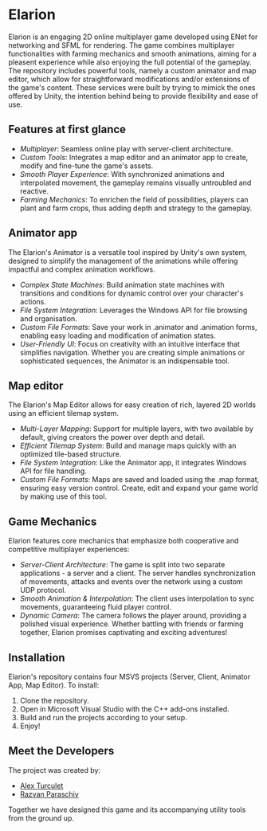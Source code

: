 # Elarion
Elarion is an engaging 2D online multiplayer game developed using ENet for networking and SFML for rendering. The game combines multiplayer functionalities with farming mechanics and smooth animations, aiming for a pleasent experience while also enjoying the full potential of the gameplay. The repository includes powerful tools, namely a custom animator and map editor, which allow for straightforward modifications and/or extensions of the game's content. These services were built by trying to mimick the ones offered by Unity, the intention behind being to provide flexibility and ease of use.

## Features at first glance
- *Multiplayer*: Seamless online play with server-client architecture.
- *Custom Tools*: Integrates a map editor and an animator app to create, modify and fine-tune the game's assets.
- *Smooth Player Experience*: With synchronized animations and interpolated movement, the gameplay remains visually untroubled and reactive.
- *Farming Mechanics*: To enrichen the field of possibilities, players can plant and farm crops, thus adding depth and strategy to the gameplay.

## Animator app
The Elarion's Animator is a versatile tool inspired by Unity's own system, designed to simplify the management of the animations while offering impactful and complex animation workflows.
- *Complex State Machines*: Build animation state machines with transitions and conditions for dynamic control over your character's actions.
- *File System Integration*: Leverages the Windows API for file browsing and organisation.
- *Custom File Formats*: Save your work in .animator and .animation forms, enabling easy loading and modification of animation states.
- *User-Friendly UI*: Focus on creativity with an intuitive interface that simplifies navigation.
Whether you are creating simple animations or sophisticated sequences, the Animator is an indispensable tool.

## Map editor
The Elarion's Map Editor allows for easy creation of rich, layered 2D worlds using an efficient tilemap system.
- *Multi-Layer Mapping*: Support for multiple layers, with two available by default, giving creators the power over depth and detail.
- *Efficient Tilemap System*: Build and manage maps quickly with an optimized tile-based structure.
- *File System Integration*: Like the Animator app, it integrates Windows API for file handling.
- *Custom File Formats*: Maps are saved and loaded using the .map format, ensuring easy version control.
Create, edit and expand your game world by making use of this tool.

## Game Mechanics
Elarion features core mechanics that emphasize both cooperative and competitive multiplayer experiences:
- *Server-Client Architecture*: The game is split into two separate applications - a server and a client. The server handles synchronization of movements, attacks and events over the network using a custom UDP protocol.
- *Smooth Animation & Interpolation*: The client uses interpolation to sync movements, guaranteeing fluid player control.
- *Dynamic Camera*: The camera follows the player around, providing a polished visual experience.
Whether battling with friends or farming together, Elarion promises captivating and exciting adventures!

## Installation
Elarion's repository contains four MSVS projects (Server, Client, Animator App, Map Editor).
To install:
1. Clone the repository.
2. Open in Microsoft Visual Studio with the C++ add-ons installed.
3. Build and run the projects according to your setup.
4. Enjoy!

## Meet the Developers
The project was created by:
- [Alex Turculet](https://github.com/Androidus2)
- [Razvan Paraschiv](https://github.com/razvipac)

Together we have designed this game and its accompanying utility tools from the ground up.
